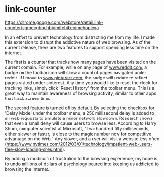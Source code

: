 # link-counter

https://chrome.google.com/webstore/detail/link-counter/pgmecgbodgbbimifehibeojmehopiega

In an effort to prevent technology from distracting me from my life, I made this extension to disrupt the addictive nature of web browsing. As of the current release, there are two features to support spending less time on the internet. 

The first is a counter that tracks how many pages have been visited on the current domain. For example, while on any page of www.reddit.com, a badge on the toolbar icon will show a count of pages navigated under reddit. If I move to www.pinterest.com, the badge will update to reflect pages visited under pinterest. Any time you would like to reset the clock for tracking links, simply click 'Reset History' from the toolbar menu. This is a great way to maintain awareness of browsing activity, similar to other apps that track screen time.

The second feature is turned off by default. By selecting the checkbox for 'Delay Mode' under the toolbar menu, a 250 millisecond delay is added to all web requests to simulate a minor network slowdown. Research shows that even a small delay will cause users to browse less. According to Harry Shum, computer scientist at Microsoft, "Two hundred fifty milliseconds, either slower or faster, is close to the magic number now for competitive advantage on the Web." Any slower, and a user will visit a website less often (https://www.nytimes.com/2012/03/01/technology/impatient-web-users-flee-slow-loading-sites.html).

By adding a modicum of frustration to the browsing experience, my hope is to undo millions of dollars of psychology poured into keeping us addicted to browsing the internet.
